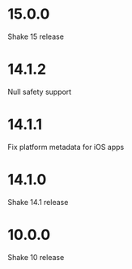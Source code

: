 # 15.0.0

Shake 15 release

# 14.1.2

Null safety support

# 14.1.1

Fix platform metadata for iOS apps

# 14.1.0

Shake 14.1 release

# 10.0.0

Shake 10 release
